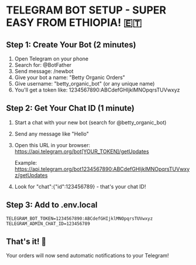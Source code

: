 # TELEGRAM BOT SETUP - SUPER EASY FROM ETHIOPIA! 🇪🇹

## Step 1: Create Your Bot (2 minutes)
1. Open Telegram on your phone
2. Search for: @BotFather
3. Send message: /newbot
4. Give your bot a name: "Betty Organic Orders"
5. Give username: "betty_organic_bot" (or any unique name)
6. You'll get a token like: 1234567890:ABCdefGHIjklMNOpqrsTUVwxyz

## Step 2: Get Your Chat ID (1 minute)
1. Start a chat with your new bot (search for @betty_organic_bot)
2. Send any message like "Hello"
3. Open this URL in your browser:
   https://api.telegram.org/bot[YOUR_TOKEN]/getUpdates
   
   Example:
   https://api.telegram.org/bot1234567890:ABCdefGHIjklMNOpqrsTUVwxyz/getUpdates

4. Look for "chat":{"id":123456789} - that's your chat ID!

## Step 3: Add to .env.local
```
TELEGRAM_BOT_TOKEN=1234567890:ABCdefGHIjklMNOpqrsTUVwxyz
TELEGRAM_ADMIN_CHAT_ID=123456789
```

## That's it! 🎉

Your orders will now send automatic notifications to your Telegram!
